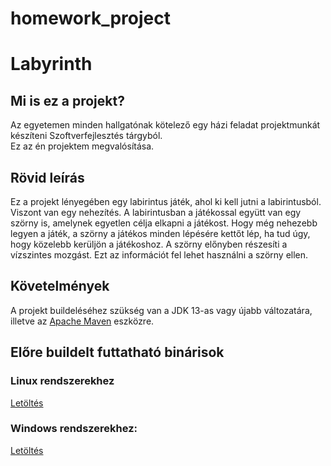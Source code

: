 # homework_project
# Labyrinth

## Mi is ez a projekt?  
Az egyetemen minden hallgatónak kötelező egy házi feladat projektmunkát készíteni Szoftverfejlesztés tárgyból.  
Ez az én projektem megvalósítása.
  
## Rövid leírás
Ez a projekt lényegében egy labirintus játék, ahol ki kell jutni a labirintusból. Viszont van egy nehezítés.
A labirintusban a játékossal együtt van egy szörny is, amelynek egyetlen célja elkapni a játékost. 
Hogy még nehezebb legyen a játék, a szörny a játékos minden lépésére kettőt lép, ha tud úgy, hogy közelebb kerüljön a játékoshoz.
A szörny előnyben részesíti a vízszintes mozgást. Ezt az információt fel lehet használni a szörny ellen.

## Követelmények
A projekt buildeléséhez szükség van a JDK 13-as vagy újabb változatára, illetve az [Apache Maven](https://maven.apache.org/) eszközre.

## Előre buildelt futtatható binárisok
### Linux rendszerekhez
[Letöltés](https://mega.nz/file/MNFD2CDQ#SKBW0H34Kijk2Sqx29hsYji2Ap-9Wnxjwgz3FFCZV5Q)
### Windows rendszerekhez:
[Letöltés](https://mega.nz/file/ZRE3jCbL#mDxhSVT3b_cypKkb4oXxjKGzGkV4MT7VpZhrtDOA5gU)

